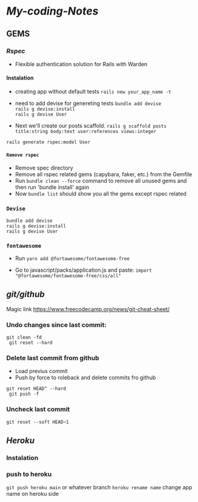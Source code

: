 # **_My-coding-Notes_**

## GEMS

### **_Rspec_**
- Flexible authentication solution for Rails with Warden

#### Instalation
- creating app without default tests
``rails new your_app_name -t`` 

- need to add devise for genereting tests
``bundle add devise``<br>
``rails g devise:install``<br>
``rails g devise User``<br>

- Next we'll create our posts scaffold.
``rails g scaffold posts title:string body:text user:references views:integer``<br>


 ``rails generate rspec:model User``
#### ```Remove rspec```

- Remove spec directory
- Remove all rspec related gems (capybara, faker, etc.) from the Gemfile
- Run `bundle clean --force` command to remove all unused gems and then run 'bundle install' again
- Now ``bundle list`` should show you all the gems except rspec related

### `Devise`
``bundle add devise``<br>
``rails g devise:install``<br>
``rails g devise User``<br>

### ``fontawesome``
- Run ``yarn add @fortawesome/fontawesome-free``

- Go to javascript/packs/application.js and paste: ``import "@fortawesome/fontawesome-free/css/all"`` 

## **_git/github_**
Magic link
https://www.freecodecamp.org/news/git-cheat-sheet/

### Undo changes since last commit:

``git clean -fd
``<br>``
git reset --hard``

### Delete last commit from github

- Load previus commit
- Push by force to roleback and delete commits fro github

``git reset HEAD^ --hard
``<br>``
git push -f``

### Uncheck last commit

``git reset --soft HEAD~1``

## **_Heroku_**

### Instalation


### push to heroku

``git push heroku main`` or whatever branch
``heroku rename name`` change app name on heroku side
